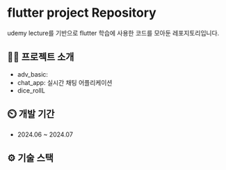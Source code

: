 # flutter project Repository
udemy lecture를 기반으로 flutter 학습에 사용한 코드를 모아둔 레포지토리입니다.

## 👨‍🏫 프로젝트 소개
- adv_basic:
- chat_app: 실시간 채팅 어플리케이션
- dice_rollL 

## ⏲️ 개발 기간
- 2024.06 ~ 2024.07

## ⚙️ 기술 스택
